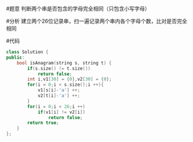 #题意
判断两个串是否包含的字母完全相同（只包含小写字母）

#分析
建立两个26位记录串，扫一遍记录两个串内各个字母个数，比对是否完全相同

#代码
```C++
class Solution {
public:
    bool isAnagram(string s, string t) {
        if(s.size() != t.size())
            return false;
        int i,v1[30] = {0},v2[30] = {0};
        for(i = 0;i < s.size();i ++){
            v1[s[i]-'a'] ++;
            v2[t[i]-'a'] ++;
        }
        for(i = 0;i < 26;i ++)
            if(v1[i] != v2[i])
                return false;
        return true;
    }
};
```
